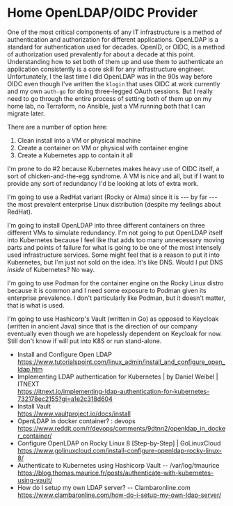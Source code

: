 # Home OpenLDAP/OIDC Provider

One of the most critical components of any IT infrastructure is a method of authentication and authorization for different applications. OpenLDAP is a standard for authentication used for decades. OpenID, or OIDC, is a method of authorization used prevalently for about a decade at this point. Understanding how to set both of them up and use them to authenticate an application consistently is a core skill for any infrastructure engineer. Unfortunately, I the last time I did OpenLDAP was in the 90s way before OIDC even though I've written the `klogin` that uses OIDC at work currently and my own `auth-go` for doing three-legged OAuth sessions. But I really need to go through the entire process of setting both of them up on my home lab, no Terraform, no Ansible, just a VM running both that I can migrate later.

There are a number of option here:

1. Clean install into a VM or physical machine
1. Create a container on VM or physical with container engine
1. Create a Kubernetes app to contain it all

I'm prone to do #2 because Kubernetes makes heavy use of OIDC itself, a sort of chicken-and-the-egg syndrome. A VM is nice and all, but if I want to provide any sort of redundancy I'd be looking at lots of extra work.

I'm going to use a RedHat variant (Rocky or Alma) since it is --- by far --- the most prevalent enterprise Linux distribution (despite my feelings about RedHat).

I'm going to install OpenLDAP into three different containers on three different VMs to simulate redundancy. I'm not going to put OpenLDAP itself into Kubernetes because I feel like that adds too many unnecessary moving parts and points of failure for what is going to be one of the most intensely used infrastructure services. Some might feel that is a reason to put it into Kubernetes, but I'm just not sold on the idea. It's like DNS. Would I put DNS *inside* of Kubernetes? No way.

I'm going to use Podman for the container engine on the Rocky Linux distro because it is common and I need some exposure to Podman given its enterprise prevalence. I don't particularly like Podman, but it doesn't matter, that is what is used.

I'm going to use Hashicorp's Vault (written in Go) as opposed to Keycloak (written in ancient Java) since that is the direction of our company eventually even though we are hopelessly dependent on Keycloak for now. Still don't know if will put into K8S or run stand-alone.

* Install and Configure Open LDAP  
  https://www.tutorialspoint.com/linux_admin/install_and_configure_open_ldap.htm
* Implementing LDAP authentication for Kubernetes \| by Daniel Weibel \| ITNEXT  
  https://itnext.io/implementing-ldap-authentication-for-kubernetes-732178ec2155?gi=a1e2c318d604
* Install Vault  
  https://www.vaultproject.io/docs/install
* OpenLDAP in docker container? : devops  
  https://www.reddit.com/r/devops/comments/9dtnn2/openldap_in_docker_container/
* Configure OpenLDAP on Rocky Linux 8 \[Step-by-Step\] \| GoLinuxCloud  
  https://www.golinuxcloud.com/install-configure-openldap-rocky-linux-8/
* Authenticate to Kubernetes using Hashicorp Vault -- /var/log/tmaurice  
  https://blog.thomas.maurice.fr/posts/authenticate-with-kubernetes-using-vault/
* How do I setup my own LDAP server? -- Clambaronline.com  
  <https://www.clambaronline.com/how-do-i-setup-my-own-ldap-server/>
